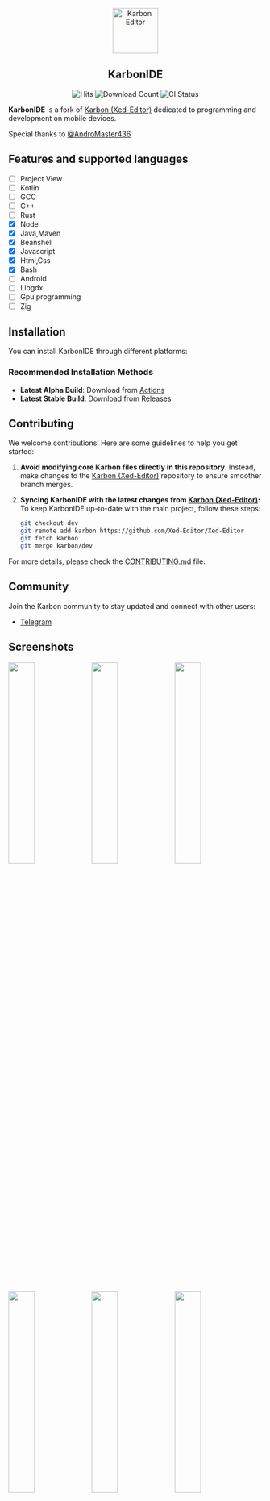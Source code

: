 <p align="center">
  <img src="/fastlane/metadata/android/en-US/images/icon.png" alt="Karbon Editor" width="90" height="90"/>
</p>

<h2 align="center"><b>KarbonIDE</b></h2>

<div align="center">
  <img src="https://hits.seeyoufarm.com/api/count/incr/badge.svg?url=https%3A%2F%2Fgithub.com%2FXed-Editor%2FXed-Editor&count_bg=%2379C83D&title_bg=%23555555&icon=&icon_color=%23E7E7E7&title=Views%20(Today/Total)&edge_flat=false" alt="Hits">
  <img src="https://img.shields.io/github/downloads/Xed-Editor/Xed-Editor/total?label=Downloads" alt="Download Count">
  <img src="https://github.com/Rohitkushvaha01/Xed-Editor/actions/workflows/android.yml/badge.svg?event=push" alt="CI Status">
</div>

**KarbonIDE** is a fork of [Karbon (Xed-Editor)](https://github.com/Xed-Editor/Xed-Editor) dedicated to programming and development on mobile devices.

Special thanks to [@AndroMaster436](https://github.com/AndroMaster436)

## Features and supported languages
- [ ] Project View
- [ ] Kotlin
- [ ] GCC
- [ ] C++
- [ ] Rust
- [x] Node
- [x] Java,Maven
- [x] Beanshell
- [x] Javascript
- [x] Html,Css
- [x] Bash
- [ ] Android
- [ ] Libgdx
- [ ] Gpu programming
- [ ] Zig

## Installation

You can install KarbonIDE through different platforms:

### Recommended Installation Methods

- **Latest Alpha Build**: Download from [Actions](https://github.com/Xed-Editor/KarbonIDE/actions/)
- **Latest Stable Build**: Download from [Releases](https://github.com/Xed-Editor/KarbonIDE/releases)

## Contributing

We welcome contributions! Here are some guidelines to help you get started:

1. **Avoid modifying core Karbon files directly in this repository.** Instead, make changes to the [Karbon (Xed-Editor)](https://github.com/Xed-Editor/Xed-Editor) repository to ensure smoother branch merges.

2. **Syncing KarbonIDE with the latest changes from [Karbon (Xed-Editor)](https://github.com/Xed-Editor/Xed-Editor):**  
   To keep KarbonIDE up-to-date with the main project, follow these steps:
   ```bash
   git checkout dev
   git remote add karbon https://github.com/Xed-Editor/Xed-Editor
   git fetch karbon
   git merge karbon/dev
   ```

For more details, please check the [CONTRIBUTING.md](/CONTRIBUTING.md) file.

## Community

Join the Karbon community to stay updated and connect with other users:
- [Telegram](https://t.me/Xed_Editor)

## Screenshots

<div>
  <img src="/fastlane/metadata/android/en-US/images/phoneScreenshots/01.png" width="32%" />
  <img src="/fastlane/metadata/android/en-US/images/phoneScreenshots/02.png" width="32%" />
  <img src="/fastlane/metadata/android/en-US/images/phoneScreenshots/03.png" width="32%" />
</div>
<div>
  <img src="/fastlane/metadata/android/en-US/images/phoneScreenshots/04.png" width="32%" />
  <img src="/fastlane/metadata/android/en-US/images/phoneScreenshots/05.png" width="32%" />
  <img src="/fastlane/metadata/android/en-US/images/phoneScreenshots/06.png" width="32%" />
</div>
